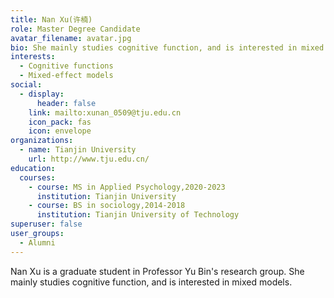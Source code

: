 ```yaml
---
title: Nan Xu(许楠)
role: Master Degree Candidate
avatar_filename: avatar.jpg
bio: She mainly studies cognitive function, and is interested in mixed models.
interests:
  - Cognitive functions
  - Mixed-effect models
social:
  - display:
      header: false
    link: mailto:xunan_0509@tju.edu.cn
    icon_pack: fas
    icon: envelope
organizations:
  - name: Tianjin University
    url: http://www.tju.edu.cn/
education:
  courses:
    - course: MS in Applied Psychology,2020-2023
      institution: Tianjin University
    - course: BS in sociology,2014-2018
      institution: Tianjin University of Technology
superuser: false
user_groups:
  - Alumni
---
```

Nan Xu is a graduate student in Professor Yu Bin's research group. She mainly studies cognitive function, and is interested in mixed models.
